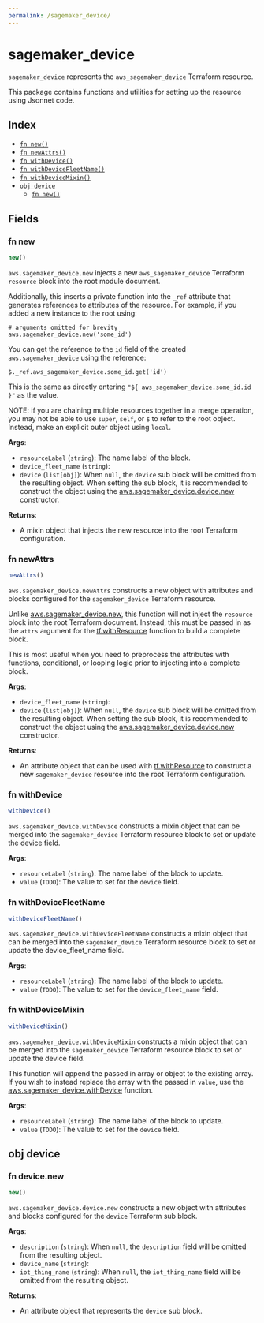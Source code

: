 ```yaml
---
permalink: /sagemaker_device/
---
```


# sagemaker_device

`sagemaker_device` represents the `aws_sagemaker_device` Terraform resource.



This package contains functions and utilities for setting up the resource using Jsonnet code.


## Index

* [`fn new()`](#fn-new)
* [`fn newAttrs()`](#fn-newattrs)
* [`fn withDevice()`](#fn-withdevice)
* [`fn withDeviceFleetName()`](#fn-withdevicefleetname)
* [`fn withDeviceMixin()`](#fn-withdevicemixin)
* [`obj device`](#obj-device)
  * [`fn new()`](#fn-devicenew)

## Fields

### fn new

```ts
new()
```


`aws.sagemaker_device.new` injects a new `aws_sagemaker_device` Terraform `resource`
block into the root module document.

Additionally, this inserts a private function into the `_ref` attribute that generates references to attributes of the
resource. For example, if you added a new instance to the root using:

    # arguments omitted for brevity
    aws.sagemaker_device.new('some_id')

You can get the reference to the `id` field of the created `aws.sagemaker_device` using the reference:

    $._ref.aws_sagemaker_device.some_id.get('id')

This is the same as directly entering `"${ aws_sagemaker_device.some_id.id }"` as the value.

NOTE: if you are chaining multiple resources together in a merge operation, you may not be able to use `super`, `self`,
or `$` to refer to the root object. Instead, make an explicit outer object using `local`.

**Args**:
  - `resourceLabel` (`string`): The name label of the block.
  - `device_fleet_name` (`string`): 
  - `device` (`list[obj]`):  When `null`, the `device` sub block will be omitted from the resulting object. When setting the sub block, it is recommended to construct the object using the [aws.sagemaker_device.device.new](#fn-sagemakerdevicedevicenew) constructor.

**Returns**:
- A mixin object that injects the new resource into the root Terraform configuration.


### fn newAttrs

```ts
newAttrs()
```


`aws.sagemaker_device.newAttrs` constructs a new object with attributes and blocks configured for the `sagemaker_device`
Terraform resource.

Unlike [aws.sagemaker_device.new](#fn-sagemakerdevicenew), this function will not inject the `resource`
block into the root Terraform document. Instead, this must be passed in as the `attrs` argument for the
[tf.withResource](https://github.com/tf-libsonnet/core/tree/main/docs#fn-withresource) function to build a complete block.

This is most useful when you need to preprocess the attributes with functions, conditional, or looping logic prior to
injecting into a complete block.

**Args**:
  - `device_fleet_name` (`string`): 
  - `device` (`list[obj]`):  When `null`, the `device` sub block will be omitted from the resulting object. When setting the sub block, it is recommended to construct the object using the [aws.sagemaker_device.device.new](#fn-sagemakerdevicedevicenew) constructor.

**Returns**:
  - An attribute object that can be used with [tf.withResource](https://github.com/tf-libsonnet/core/tree/main/docs#fn-withresource) to construct a new `sagemaker_device` resource into the root Terraform configuration.


### fn withDevice

```ts
withDevice()
```

`aws.sagemaker_device.withDevice` constructs a mixin object that can be merged into the `sagemaker_device`
Terraform resource block to set or update the device field.



**Args**:
  - `resourceLabel` (`string`): The name label of the block to update.
  - `value` (`TODO`): The value to set for the `device` field.


### fn withDeviceFleetName

```ts
withDeviceFleetName()
```

`aws.sagemaker_device.withDeviceFleetName` constructs a mixin object that can be merged into the `sagemaker_device`
Terraform resource block to set or update the device_fleet_name field.



**Args**:
  - `resourceLabel` (`string`): The name label of the block to update.
  - `value` (`TODO`): The value to set for the `device_fleet_name` field.


### fn withDeviceMixin

```ts
withDeviceMixin()
```

`aws.sagemaker_device.withDeviceMixin` constructs a mixin object that can be merged into the `sagemaker_device`
Terraform resource block to set or update the device field.

This function will append the passed in array or object to the existing array. If you wish
to instead replace the array with the passed in `value`, use the [aws.sagemaker_device.withDevice](TODO)
function.


**Args**:
  - `resourceLabel` (`string`): The name label of the block to update.
  - `value` (`TODO`): The value to set for the `device` field.


## obj device



### fn device.new

```ts
new()
```


`aws.sagemaker_device.device.new` constructs a new object with attributes and blocks configured for the `device`
Terraform sub block.



**Args**:
  - `description` (`string`):  When `null`, the `description` field will be omitted from the resulting object.
  - `device_name` (`string`): 
  - `iot_thing_name` (`string`):  When `null`, the `iot_thing_name` field will be omitted from the resulting object.

**Returns**:
  - An attribute object that represents the `device` sub block.
